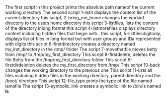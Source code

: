 The first script in this project prints the absolute path nameof the current working directory
The second script 1-listit displays the content list of the current directory
this script, 2-bring_me_home changes the workinf directory to the users home directory
this script 3-listfiles, lists the content of the directory inlong format
this script 4-listmorefiles displays directory content including hidden files that begin with .
this script, 5-listfilesdigitonly, displays list of files in long format but with user groups and IDa represented with digits
this script 6-firstdirectory creates a directory named my_irst_directory in the /tmp/ folder
The script 7-movethatfile moves betty from /tmp/ to /tmp/my_first_directory
This script 8-firstdelete, deletes the file Betty from the /tmp/my_first_directory folder
This script 9-firstdirdeletion deletes the my_first_directory from /tmp/
This script 10-back changes the working directory to the previous one
This script 11-lists all files including hidden files in the working directory, parent directory and the /boot/ directory
This script 12-file_type prints the type of the file named iamafile
The script 13-symbolic_link creates a symbolic link to /bin/ls named __ls__
